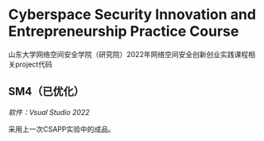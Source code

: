 # Cyberspace Security Innovation and Entrepreneurship Practice Course

山东大学网络空间安全学院（研究院）2022年网络空间安全创新创业实践课程相关project代码

## SM4（已优化）

*软件：Vsual Studio 2022*

采用上一次CSAPP实验中的成品。


